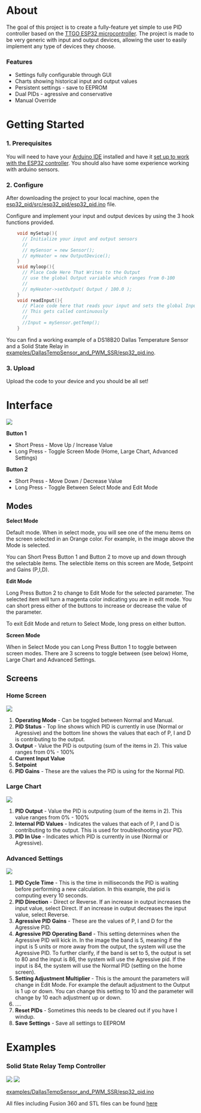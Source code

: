 # About #

The goal of this project is to create a fully-feature yet simple to use PID controller based on the [TTGO ESP32 microcontroller](https://github.com/Xinyuan-LilyGO/TTGO-T-Display).  The project is made to be very generic with input and output devices, allowing the user to easily implement any type of devices they choose.

### Features ###
* Settings fully configurable through GUI
* Charts showing historical input and output values
* Persistent settings - save to EEPROM
* Dual PIDs - agressive and conservative
* Manual Override


# Getting Started #

### 1. Prerequisites ###
You will need to have your [Arduino IDE](https://www.arduino.cc/en/software) installed and have it [set up to work with the ESP32 controller](https://randomnerdtutorials.com/installing-the-esp32-board-in-arduino-ide-windows-instructions/).  You should also have some experience working with arduino sensors.


### 2. Configure ###
After downloading the project to your local machine, open the [esp32_pid/src/esp32_pid/esp32_pid.ino](https://bitbucket.org/jason955/esp32_pid/src/master/src/esp32_pid/esp32_pid.ino) file.

Configure and implement your input and output devices by using the 3 hook functions provided.



```c++
    void mySetup(){
      // Initialize your input and output sensors
      //
      // mySensor = new Sensor();
      // myHeater = new OutputDevice();
    }
    void myloop(){
      // Place Code Here That Writes to the Output
      // use the global Output variable which ranges from 0-100
      //
      // myHeater->setOutput( Output / 100.0 );
    }
    void readInput(){
      // Place code here that reads your input and sets the global Input variable
      // This gets called continuously
      //
      //Input = mySensor.getTemp();
    }

```

You can find a working example of a DS18B20 Dallas Temperature Sensor and a Solid State Relay in [examples/DallasTempSensor_and_PWM_SSR/esp32_pid.ino](https://bitbucket.org/jason955/esp32_pid/src/master/examples/DallasTempSensor_and_PWM_SSR/esp32_pid.ino).


### 3. Upload ###

Upload the code to your device and you should be all set!



# Interface #


![](https://bitbucket.org/jason955/esp32_pid/raw/master/img/Buttons.jpg)


**Button 1**

* Short Press - Move Up / Increase Value
* Long Press - Toggle Screen Mode (Home, Large Chart, Advanced Settings)


**Button 2**

* Short Press - Move Down / Decrease Value
* Long Press - Toggle Between Select Mode and Edit Mode



## Modes ##

**Select Mode**

Default mode. When in select mode, you will see one of the menu items on the screen selected in an Orange color.  For example, in the image above the Mode is selected.

You can Short Press Button 1 and Button 2 to move up and down through the selectable items.  The selectible items on this screen are Mode, Setpoint and Gains (P,I,D).

**Edit Mode**

Long Press Button 2 to change to Edit Mode for the selected parameter.  The selected item will turn a magenta color indicating you are in edit mode.  You can short press either of the buttons to increase or decrease the value of the parameter.

To exit Edit Mode and return to Select Mode, long press on either button.

**Screen Mode**

When in Select Mode you can Long Press Button 1 to toggle between screen modes.  There are 3 screens to toggle between (see below) Home, Large Chart and Advanced Settings.


## Screens ##


### Home Screen ###

![](https://bitbucket.org/jason955/esp32_pid/raw/master/img/ScreenHome.jpg)

1. **Operating Mode** - Can be toggled between Normal and Manual.
2. **PID Status** - Top line shows which PID is currently in use (Normal or Agressive) and the bottom line shows the values that each of P, I and D is contributing to the output.
3. **Output** - Value the PID is outputing (sum of the items in 2).  This value ranges from 0% - 100%
4. **Current Input Value**
5. **Setpoint**
6. **PID Gains** - These are the values the PID is using for the Normal PID.



### Large Chart ###

![](https://bitbucket.org/jason955/esp32_pid/raw/master/img/ScreenLargeChart.jpg)

1. **PID Output** - Value the PID is outputing (sum of the items in 2).  This value ranges from 0% - 100%
2. **Internal PID Values** - Indicates the values that each of P, I and D is contributing to the output.  This is used for troubleshooting your PID.
3. **PID In Use** - Indicates which PID is currently in use (Normal or Agressive).


### Advanced Settings ###

![](https://bitbucket.org/jason955/esp32_pid/raw/master/img/ScreenAdvSettings.jpg)

1. **PID Cycle Time** - This is the time in milliseconds the PID is waiting before performing a new calculation.  In this example, the pid is computing every 10 seconds.
2. **PID Direction** - Direct or Reverse.  If an increase in output increases the input value, select Direct.  If an increase in output decreases the input value, select Reverse.
3. **Agressive PID Gains** - These are the values of P, I and D for the Agressive PID.
4. **Agressive PID Operating Band** - This setting determines when the Agressive PID will kick in.  In the image the band is 5, meaning if the input is 5 units or more away from the output, the system will use the Agressive PID. To further clarify, if the band is set to 5, the output is set to 80 and the input is 86, the system will use the Agressive pid.  If the input is 84, the system will use the Normal PID (setting on the home screen). 
5. **Setting Adjustment Multiplier** - This is the amount the parameters will change in Edit Mode.  For example the default adjustment to the Output is 1 up or down.  You can change this setting to 10 and the parameter will change by 10 each adjustment up or down.
6. ....
7. **Reset PIDs** - Sometimes this needs to be cleared out if you have I windup.
8. **Save Settings** - Save all settings to EEPROM



# Examples #

### Solid State Relay Temp Controller ###

![](https://bitbucket.org/jason955/esp32_pid/raw/master/examples/DallasTempSensor_and_PWM_SSR/Strip1.jpg)
![](https://bitbucket.org/jason955/esp32_pid/raw/master/examples/DallasTempSensor_and_PWM_SSR/Strip2.jpg)

[examples/DallasTempSensor_and_PWM_SSR/esp32_pid.ino](https://bitbucket.org/jason955/esp32_pid/src/master/examples/DallasTempSensor_and_PWM_SSR/esp32_pid.ino)


All files including Fusion 360 and STL files can be found [here](https://bitbucket.org/jason955/esp32_pid/src/master/examples/DallasTempSensor_and_PWM_SSR/)